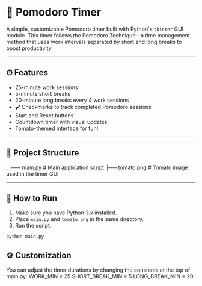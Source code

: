 # 🍅 Pomodoro Timer

A simple, customizable Pomodoro timer built with Python's `tkinter` GUI module. This timer follows the Pomodoro Technique—a time management method that uses work intervals separated by short and long breaks to boost productivity.

---

## ⏱ Features

- 25-minute work sessions
- 5-minute short breaks
- 20-minute long breaks every 4 work sessions
- ✔️ Checkmarks to track completed Pomodoro sessions
- Start and Reset buttons
- Countdown timer with visual updates
- Tomato-themed interface for fun!

---

## 📁 Project Structure

.
├── main.py            # Main application script
├── tomato.png         # Tomato image used in the timer GUI


---

## 🚀 How to Run

1. Make sure you have Python 3.x installed.
2. Place `main.py` and `tomato.png` in the same directory.
3. Run the script:

```bash
python main.py
```

## ⚙️ Customization
You can adjust the timer durations by changing the constants at the top of main.py:
WORK_MIN = 25
SHORT_BREAK_MIN = 5
LONG_BREAK_MIN = 20
